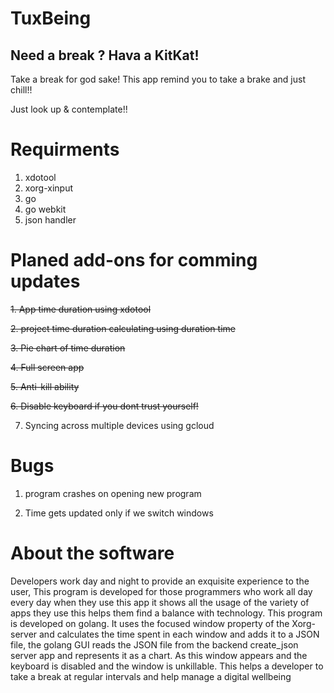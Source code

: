 # TuxBeing

## Need a break ? Hava a KitKat!


Take a break for god sake!
This app remind you to take a brake and just chill!!

Just look up & contemplate!!

# Requirments

1. xdotool
2. xorg-xinput
3. go
4. go webkit
5. json handler


# Planed add-ons for comming updates

~~1. App time duration using xdotool~~

~~2. project time duration calculating using duration time~~

~~3. Pie chart of time duration~~

~~4. Full screen app~~

~~5. Anti-kill ability~~

~~6. Disable keyboard if you dont trust yourself!~~

7. Syncing across multiple devices using gcloud

# Bugs
1. program crashes on opening new program

2. Time gets updated only if we switch windows

# About the software

Developers work day and night to provide an exquisite experience to the user, This program is developed for those programmers who work all day every day when they use this app it shows all the usage of the variety of apps they use this helps them find a balance with technology. 
This program is developed on golang. It uses the focused window property of the Xorg-server and calculates the time spent in each window and adds it to a JSON file, the golang GUI reads the JSON file from the backend create_json server app and represents it as a chart. As this window appears and the keyboard is disabled and the window is unkillable. This helps a developer to take a break at regular intervals and help manage a digital wellbeing


